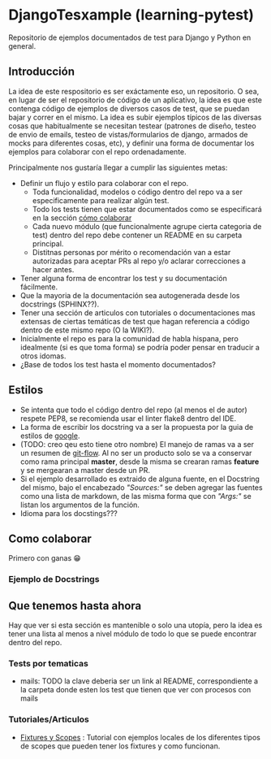 # DjangoTesxample (learning-pytest)

Repositorio de ejemplos documentados de test para Django y Python en general.

## Introducción

La idea de este respositorio es ser exáctamente eso, un repositorio. O sea, en lugar de ser el repositorio de código de un aplicativo, la idea es que este contenga código de ejemplos de diversos casos de test, que se puedan bajar y correr en el mismo. La idea es subir ejemplos típicos de las diversas cosas que habitualmente se necesitan testear (patrones de diseño, testeo de envio de emails, testeo de vistas/formularios de django, armados de mocks para diferentes cosas, etc), y definir una forma de documentar los ejemplos para colaborar con el repo ordenadamente.

Principalmente nos gustaría llegar a cumplir las siguientes metas:
* Definir un flujo y estilo para colaborar con el repo.
    * Toda funcionalidad, modelos o código dentro del repo va a ser especificamente para realizar algún test.
    * Todo los tests tienen que estar documentados como se especificará en la sección [cómo colaborar](#como-colaborar)
    * Cada nuevo módulo (que funcionalmente agrupe cierta categoria de test) dentro del repo debe contener un README en su carpeta principal. 
    * Distitnas personas por mérito o recomendación van  a estar autorizadas para aceptar PRs al repo y/o aclarar correcciones a hacer antes.
* Tener alguna forma de encontrar los test y su documentación fácilmente.
* Que la mayoria de la documentación sea autogenerada desde los docstrings (SPHINX??).
* Tener una sección de articulos con tutoriales o documentaciones mas extensas de ciertas temáticas de test que hagan referencia a código dentro de este mismo repo (O la WIKI?).
* Inicialmente el repo es para la comunidad de habla hispana, pero idealmente (si es que toma forma) se podría poder pensar en traducir a otros idomas.
* ¿Base de todos los test hasta el momento documentados?

## Estilos

* Se intenta que todo el código dentro del repo (al menos el de autor) respete PEP8, se recomienda usar el linter flake8 dentro del IDE. 
* La forma de escribir los docstring va a ser la propuesta por la guia de estilos de [google](https://google.github.io/styleguide/pyguide.html#38-comments-and-docstrings). 
* (TODO: creo qeu esto tiene otro nombre) El manejo de ramas va a ser un resumen de [git-flow](https://www.atlassian.com/es/git/tutorials/comparing-workflows/gitflow-workflow). Al no ser un producto solo se va a conservar como rama principal **master**, desde la misma se crearan ramas **feature** y se mergearan a master desde un PR.
* Si el ejemplo desarrollado es extraido de alguna fuente, en el Docstring del mismo, bajo el encabezado *"Sources:"* se deben agregar las fuentes como una lista de markdown, de las misma forma que con *"Args:"* se listan los argumentos de la función.
* Idioma para los docstings???

## Como colaborar

Primero con ganas 😁


### Ejemplo de Docstrings


## Que tenemos hasta ahora
Hay que ver si esta sección es mantenible o solo una utopía, pero la idea es tener una lista al menos a nivel módulo de todo lo que se puede encontrar dentro del repo.
### Tests por tematicas
* mails: TODO la clave deberia ser un link al README, correspondiente a la carpeta donde esten los test que tienen que ver con procesos con mails

### Tutoriales/Articulos
* [Fixtures y Scopes](src/nodjango_tests/fixtures_tutorial) : Tutorial con ejemplos locales de los diferentes tipos de scopes que pueden tener los fixtures y como funcionan.
